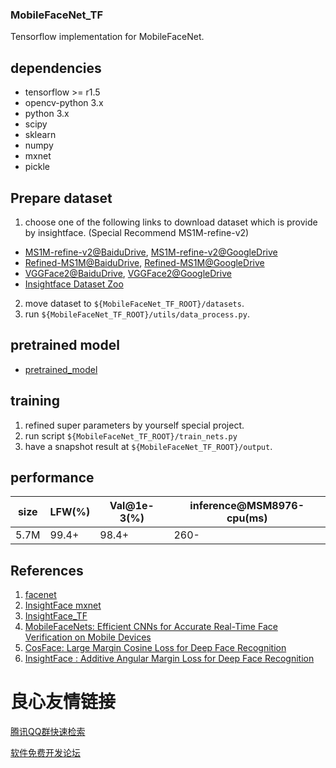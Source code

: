 ### MobileFaceNet_TF

Tensorflow implementation for MobileFaceNet.

## dependencies

- tensorflow >= r1.5
- opencv-python 3.x
- python 3.x
- scipy
- sklearn
- numpy
- mxnet
- pickle

## Prepare dataset

1. choose one of the following links to download dataset which is provide by insightface. (Special Recommend MS1M-refine-v2)
* [MS1M-refine-v2@BaiduDrive](https://pan.baidu.com/s/1S6LJZGdqcZRle1vlcMzHOQ), [MS1M-refine-v2@GoogleDrive](https://www.dropbox.com/s/wpx6tqjf0y5mf6r/faces_ms1m-refine-v2_112x112.zip?dl=0)
* [Refined-MS1M@BaiduDrive](https://pan.baidu.com/s/1nxmSCch), [Refined-MS1M@GoogleDrive](https://drive.google.com/file/d/1XRdCt3xOw7B3saw0xUSzLRub_HI4Jbk3/view)
* [VGGFace2@BaiduDrive](https://pan.baidu.com/s/1c3KeLzy), [VGGFace2@GoogleDrive](https://www.dropbox.com/s/m9pm1it7vsw3gj0/faces_vgg2_112x112.zip?dl=0)
* [Insightface Dataset Zoo](https://github.com/deepinsight/insightface/wiki/Dataset-Zoo)
2. move dataset to `${MobileFaceNet_TF_ROOT}/datasets`.
3. run `${MobileFaceNet_TF_ROOT}/utils/data_process.py`.

## pretrained model

* [pretrained_model](https://github.com/sirius-ai/MobileFaceNet_TF/tree/master/arch/pretrained_model/)

## training

1. refined super parameters by yourself special project.
2. run script
`${MobileFaceNet_TF_ROOT}/train_nets.py`
3. have a snapshot result at `${MobileFaceNet_TF_ROOT}/output`.

## performance

|  size  | LFW(%) | Val@1e-3(%) | inference@MSM8976-cpu(ms) |
| ------ | ------ | ----------- | --------------------- |
|  5.7M  |  99.4+ |    98.4+    |          260-         |

## References

1. [facenet](https://github.com/davidsandberg/facenet)
2. [InsightFace mxnet](https://github.com/deepinsight/insightface)
3. [InsightFace_TF](https://github.com/auroua/InsightFace_TF)
4. [MobileFaceNets: Efficient CNNs for Accurate Real-Time Face Verification on Mobile Devices](https://arxiv.org/abs/1804.07573)
5. [CosFace: Large Margin Cosine Loss for Deep Face Recognition](https://arxiv.org/abs/1801.09414)
6. [InsightFace : Additive Angular Margin Loss for Deep Face Recognition](https://arxiv.org/abs/1801.07698)


 # 良心友情链接

[腾讯QQ群快速检索](http://u.720life.cn/s/8cf73f7c)

[软件免费开发论坛](http://u.720life.cn/s/bbb01dc0)
